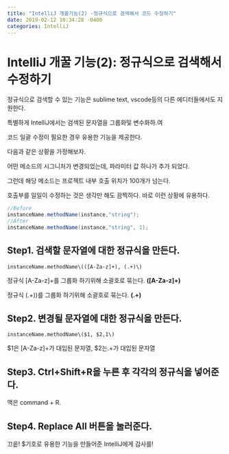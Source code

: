 ```yaml
---
title: "IntelliJ 개꿀기능(2) -정규식으로 검색해서 코드 수정하기"
date: 2019-02-12 10:34:28 -0400
categories: IntelliJ
---
```


# IntelliJ 개꿀 기능(2): 정규식으로 검색해서 수정하기

정규식으로 검색할 수 있는 기능은 sublime text, vscode등의 다른 에디터들에서도 지원한다.

특별하게 IntelliJ에서는  검색된 문자열을 그룹화및 변수화하.여

코드 일괄 수정이 필요한 경우 유용한 기능을 제공한다.



다음과 같은 상황을 가정해보자.

어떤 메소드의 시그니처가 변경되었는데, 파라미터 값 하나가 추가 되었다.

그런데 해당 메소드는 프로젝트 내부 호출 위치가 100개가 넘는다.

호출부를 일일이 수정하는 것은 생각만 해도 끔찍하다. 바로 이런 상황에 유용하다.

```java
//Before
instanceName.methodName(instance,"string");
//After
instanceName.methodName(instance,"string", 1);
```



## Step1. 검색할 문자열에 대한 정규식을 만든다.

```regex
instanceName.methodName\(([A-Za-z]+), (.+)\)
```

정규식 [A-Za-z]+를 그룹화 하기위해 소괄호로 묶는다. **([A-Za-z]+)**

정규식 (.+)\)를 그룹화 하기위해 소괄호로 묶는다. **(.+)**



## Step2. 변경될 문자열에 대한 정규식을 만든다.

```
instanceName.methodName\($1, $2,1\)
```

$1은 [A-Za-z]+가 대입된 문자열, $2는.+가 대입된 문자열



## Step3. Ctrl+Shift+R을 누른 후 각각의 정규식을 넣어준다.

맥은 command + R.



## Step4. Replace All 버튼을 눌러준다.

끄읕! $기호로 유용한 기능을 만들어준 IntelliJ에게 감사를!
